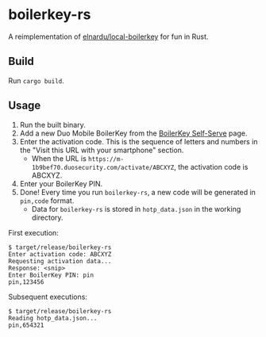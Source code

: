 # boilerkey-rs

A reimplementation of [elnardu/local-boilerkey](https://github.com/elnardu/local-boilerkey)
for fun in Rust.

## Build

Run `cargo build`.

## Usage

1. Run the built binary.
2. Add a new Duo Mobile BoilerKey from the
   [BoilerKey Self-Serve](https://www.purdue.edu/apps/account/flows/BoilerKey) page.
3. Enter the activation code. This is the sequence of letters and numbers in the
   "Visit this URL with your smartphone" section.
    * When the URL is `https://m-1b9bef70.duosecurity.com/activate/ABCXYZ`, the
      activation code is ABCXYZ.
4. Enter your BoilerKey PIN.
5. Done! Every time you run `boilerkey-rs`, a new code will be generated in `pin,code`
   format.
    * Data for `boilerkey-rs` is stored in `hotp_data.json` in the working directory.

First execution:

```console
$ target/release/boilerkey-rs
Enter activation code: ABCXYZ
Requesting activation data...
Response: <snip>
Enter BoilerKey PIN: pin
pin,123456
```

Subsequent executions:

```console
$ target/release/boilerkey-rs
Reading hotp_data.json...
pin,654321
```
